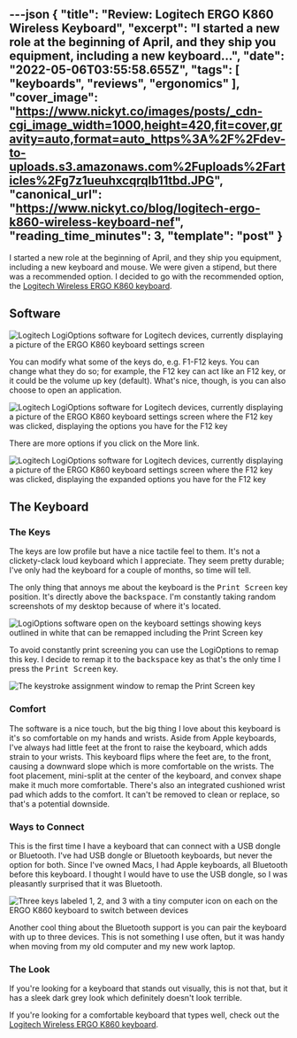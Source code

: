 ---json
{
  "title": "Review: Logitech ERGO K860 Wireless Keyboard",
  "excerpt": "I started a new role at the beginning of April, and they ship you equipment, including a new keyboard...",
  "date": "2022-05-06T03:55:58.655Z",
  "tags": [
    "keyboards",
    "reviews",
    "ergonomics"
  ],
  "cover_image": "https://www.nickyt.co/images/posts/_cdn-cgi_image_width=1000,height=420,fit=cover,gravity=auto,format=auto_https%3A%2F%2Fdev-to-uploads.s3.amazonaws.com%2Fuploads%2Farticles%2Fg7z1ueuhxcqrqlb11tbd.JPG",
  "canonical_url": "https://www.nickyt.co/blog/logitech-ergo-k860-wireless-keyboard-nef",
  "reading_time_minutes": 3,
  "template": "post"
}
---

I started a new role at the beginning of April, and they ship you equipment, including a new keyboard and mouse. We were given a stipend, but there was a recommended option. I decided to go with the recommended option, the [Logitech Wireless ERGO K860 keyboard](https://www.logitech.com/en-ca/products/keyboards/k860-split-ergonomic.920-009166.html).

## Software

![Logitech LogiOptions software for Logitech devices, currently displaying a picture of the ERGO K860 keyboard settings screen](https://www.nickyt.co/images/posts/_uploads_articles_npt3fthk51vvi162ismz.png)

You can modify what some of the keys do, e.g. F1-F12 keys. You can change what they do so; for example, the F12 key can act like an F12 key, or it could be the volume up key (default). What's nice, though, is you can also choose to open an application.
 
![Logitech LogiOptions software for Logitech devices, currently displaying a picture of the ERGO K860 keyboard settings screen where the F12 key was clicked, displaying the options you have for the F12 key](https://www.nickyt.co/images/posts/_uploads_articles_1u16uxq6guqv7jumn57y.png)

There are more options if you click on the More link.

![Logitech LogiOptions software for Logitech devices, currently displaying a picture of the ERGO K860 keyboard settings screen where the F12 key was clicked, displaying the expanded options you have for the F12 key](https://www.nickyt.co/images/posts/_uploads_articles_krwnaic4tu6414b5omjx.png)

## The Keyboard

### The Keys

The keys are low profile but have a nice tactile feel to them. It's not a clickety-clack loud keyboard which I appreciate. They seem pretty durable; I've only had the keyboard for a couple of months, so time will tell.

The only thing that annoys me about the keyboard is the <kbd>Print Screen</kbd> key position. It's directly above the <kbd>backspace</kbd>. I'm constantly taking random screenshots of my desktop because of where it's located.
 
![LogiOptions software open on the keyboard settings showing keys outlined in white that can be remapped including the Print Screen key](https://www.nickyt.co/images/posts/_uploads_articles_55gqpfbgmfj6gpwempty.png)

To avoid constantly print screening you can use the LogiOptions to remap this key. I decide to remap it to the <kbd>backspace</kbd> key as that's the only time I press the <kbd>Print Screen</kbd> key.

![The keystroke assignment window to remap the Print Screen key](https://www.nickyt.co/images/posts/_uploads_articles_osai6yn70ofwtkvrkv4f.png)

### Comfort

The software is a nice touch, but the big thing I love about this keyboard is it's so comfortable on my hands and wrists. Aside from Apple keyboards, I've always had little feet at the front to raise the keyboard, which adds strain to your wrists. This keyboard flips where the feet are, to the front, causing a downward slope which is more comfortable on the wrists. The foot placement, mini-split at the center of the keyboard, and convex shape make it much more comfortable. There's also an integrated cushioned wrist pad which adds to the comfort. It can't be removed to clean or replace, so that's a potential downside.

### Ways to Connect

This is the first time I have a keyboard that can connect with a USB dongle or Bluetooth. I've had USB dongle or Bluetooth keyboards, but never the option for both. Since I've owned Macs, I had Apple keyboards, all Bluetooth before this keyboard. I thought I would have to use the USB dongle, so I was pleasantly surprised that it was Bluetooth.

![Three keys labeled 1, 2, and 3 with a tiny computer icon on each on the ERGO K860 keyboard to switch between devices](https://www.nickyt.co/images/posts/_uploads_articles_5vxnwtzdopn7dwsmmi4o.png) 

Another cool thing about the Bluetooth support is you can pair the keyboard with up to three devices. This is not something I use often, but it was handy when moving from my old computer and my new work laptop.

### The Look

If you're looking for a keyboard that stands out visually, this is not that, but it has a sleek dark grey look which definitely doesn't look terrible.

If you're looking for a comfortable keyboard that types well, check out the [Logitech Wireless ERGO K860 keyboard](https://www.logitech.com/en-ca/products/keyboards/k860-split-ergonomic.920-009166.html).
